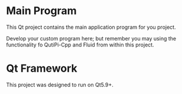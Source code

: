 # Main Program

This Qt project contains the main application program for you project.

Develop your custom program here; but remember you may using the functionality fo QutiPi-Cpp and Fluid from within this project.


# Qt Framework

This project was designed to run on Qt5.9+.

